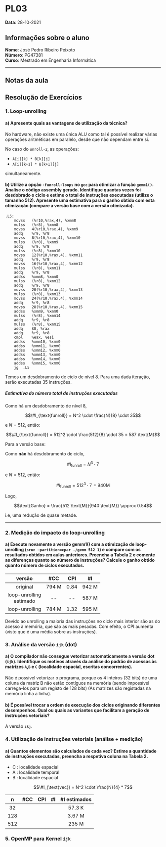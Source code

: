 # PL03

**Data**: 28-10-2021

## Informações sobre o aluno

**Nome**: José Pedro Ribeiro Peixoto<br>
**Número**: PG47381<br>
**Curso**: Mestrado em Engenharia Informática<br>

---

## Notas da aula

## Resolução de Exercícios
### **1.** Loop-unrolling
#### **a)** Apresente quais as vantagens de utilização da técnica?

No hardware, não existe uma única ALU como tal é possível realizar várias operações aritméticas em paralelo, desde que não dependam entre si.

No caso do `unroll-2`, as operações:

- `A[i][k] * B[k][j]`
- `A[i][k+1] * B[k+1][j]`
 
simultaneamente.

#### **b)** Utilize a opção `-funroll-loops` no `gcc` para otimizar a função `gemm1()`. Analise o código assembly gerado. Identifique quantas vezes foi desdobrado o ciclo e estime o total de instruções executadas (utilize o tamanho 512). Apresente uma estimativa para o ganho obtido com esta otimização (compare a versão base com a versão otimizada).

```assembly
.L5:
	movss	(%r10,%rax,4), %xmm8
	mulss	(%r8), %xmm8
	movss	4(%r10,%rax,4), %xmm9
	addq	%r9, %r8
	movss	8(%r10,%rax,4), %xmm10
	mulss	(%r8), %xmm9
	addq	%r9, %r8
	mulss	(%r8), %xmm10
	movss	12(%r10,%rax,4), %xmm11
	addq	%r9, %r8
	movss	16(%r10,%rax,4), %xmm12
	mulss	(%r8), %xmm11
	addq	%r9, %r8
	addss	%xmm8, %xmm0
	mulss	(%r8), %xmm12
	addq	%r9, %r8
	movss	20(%r10,%rax,4), %xmm13
	mulss	(%r8), %xmm13
	movss	24(%r10,%rax,4), %xmm14
	addq	%r9, %r8
	movss	28(%r10,%rax,4), %xmm15
	addss	%xmm9, %xmm0
	mulss	(%r8), %xmm14
	addq	%r9, %r8
	mulss	(%r8), %xmm15
	addq	$8, %rax
	addq	%r9, %r8
	cmpl	%eax, %esi
	addss	%xmm10, %xmm0
	addss	%xmm11, %xmm0
	addss	%xmm12, %xmm0
	addss	%xmm13, %xmm0
	addss	%xmm14, %xmm0
	addss	%xmm15, %xmm0
	jg	.L5
```

Temos um desdobramento de ciclo de nível 8.
Para uma dada iteração, serão executadas 35 instruções.

##### Estimativa do número total de instruções executadas 

Como há um desdobramento de nível 8,

$$\#I_{\text{funroll}} = N^2 \cdot \frac{N}{8} \cdot 35$$

e $N = 512$, então:

$$\#I_{\text{funroll}} = 512^2 \cdot \frac{512}{8} \cdot 35 = 587 \text{M}$$

Para a versão base:

Como **não** há desdobramento de ciclo,

$$\#I_{\text{funroll}} = N^3 \cdot 7$$

e $N = 512$, então:

$$\#I_{\text{funroll}} = 512^3 \cdot 7 = 940 \text{M}$$

Logo,

$$\text{Ganho} = \frac{512 \text{M}}{940 \text{M}} \approx 0.54$$

i.e, uma redução de quase metade.

---

### **2.** Medição do impacto do loop-unrolling

#### **a)** Execute novamente a versão gemm1() com a otimização de loop-unrolling (`srun –partition=cpar ./gemm 512 1`) e compare com os resultados obtidos em aulas anteriores. Preencha a Tabela 2 e comente as diferenças quanto ao número de instruções? Calcule o ganho obtido quanto número de ciclos executados.

|   versão      |  #CC  |   CPI   |    #I     |
|  :-:     |  :-:  |   :-:   |    :-:    |
| original | 794 M |   0.84  | 942 M     |
|loop-unrolling<br>estimado|--|--|  587 M |
|loop-unrolling|784 M | 1.32 |595 M|

Devido ao unrolling a maioria das instruções no ciclo mais interior são as do acesso à memória, que são as mais pesadas. Com efeito, o CPI aumenta (visto que é uma média sobre as instruções).

### **3.** Análise da versão `ijk` (dot)

#### **a)** O compilador não consegue vetorizar automaticamente a versão dot (`ijk`). Identifique os motivos através da análise do padrão de acessos às matrizes `A`,`B` e `C` (localidade espacial, escritas concorrentes).

Não é possível vetorizar o programa, porque os 4 inteiros (32 bits) de uma coluna da matriz B não estão contíguos na memória (sendo impossível carrega-los para um registo de 128 bits) (As matrizes são registadas na memória linha a linha). 

#### **b)** É possível trocar a ordem de execução dos ciclos originando diferentes desempenhos. Qual ou quais as variantes que facilitam a geração de instruções vetoriais?

A versão `ikj`.

### **4.** Utilização de instruções vetoriais (análise + medição)

#### **a)** Quantos elementos são calculados de cada vez? Estime a quantidade de instruções executadas, preencha a respetiva coluna na Tabela 2.

- C : localidade espacial
- A : localidade temporal
- B : localidade espacial


$$\#I_{\text{vec}} = N^2 \cdot \frac{N}{4} * 7$$


|   n      |  #CC  |   CPI   |    #I     |    #I estimados    |
|  :-:     |  :-:  |   :-:   |    :-:    |    :-:    |
|   32     |       |         |           |   57.3 K        |
|   128    |       |         |           |   3.67 M        |
|   512    |       |         |           |   235 M        |


### **5.** OpenMP para Kernel `ijk`
